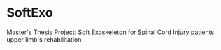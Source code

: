 # SoftExo
Master's Thesis Project: Soft Exoskeleton for Spinal Cord Injury patients upper limb's rehabilitation
